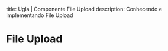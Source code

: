 title: Ugla | Componente File Upload
description: Conhecendo e implementando File Upload

# File Upload